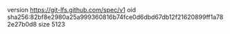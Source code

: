 version https://git-lfs.github.com/spec/v1
oid sha256:82bf8e2980a25a999360816b74fce0d6dbd67db12f21620899ff1a782e27b0d8
size 5123
